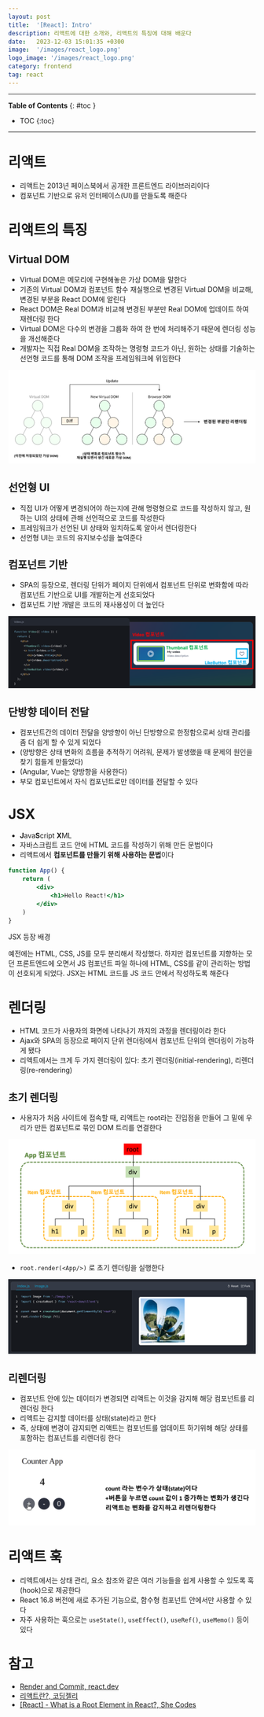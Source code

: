 ```yaml
---
layout: post
title:  '[React]: Intro'
description: 리액트에 대한 소개와, 리액트의 특징에 대해 배운다
date:   2023-12-03 15:01:35 +0300
image:  '/images/react_logo.png'
logo_image: '/images/react_logo.png'
category: frontend
tag: react
---
```


---
**Table of Contents**
{: #toc }
*  TOC
{:toc}

---

# 리액트

- 리액트는 2013년 페이스북에서 공개한 프론트엔드 라이브러리이다
- 컴포넌트 기반으로 유저 인터페이스(UI)를 만들도록 해준다

# 리액트의 특징

## Virtual DOM

- Virtual DOM은 메모리에 구현해놓은 가상 DOM을 말한다
- 기존의 Virtual DOM과 컴포넌트 함수 재실행으로 변경된 Virtual DOM을 비교해, 변경된 부분을 React DOM에 알린다
- React DOM은 Real DOM과 비교해 변경된 부분만 Real DOM에 업데이트 하여 재렌더링 한다
- Virtual DOM은 다수의 변경을 그룹화 하여 한 번에 처리해주기 때문에 렌더링 성능을 개선해준다
- 개발자는 직접 Real DOM을 조작하는 명령형 코드가 아닌, 원하는 상태를 기술하는 선언형 코드를 통해 DOM 조작을 프레임워크에 위임한다

![](/images/react_frontend_2.png)

## 선언형 UI

- 직접 UI가 어떻게 변경되어야 하는지에 관해 명령형으로 코드를 작성하지 않고, 원하는 UI의 상태에 관해 선언적으로 코드를 작성한다
- 프레임워크가 선언된 UI 상태와 일치하도록 알아서 렌더링한다
- 선언형 UI는 코드의 유지보수성을 높여준다

## 컴포넌트 기반

- SPA의 등장으로, 렌더링 단위가 페이지 단위에서 컴포넌트 단위로 변화함에 따라 컴포넌트 기반으로 UI를 개발하는게 선호되었다
- 컴포넌트 기반 개발은 코드의 재사용성이 더 높인다

![](/images/react_frontend_3.png)


## 단방향 데이터 전달

- 컴포넌트간의 데이터 전달을 양방향이 아닌 단방향으로 한정함으로써 상태 관리를 좀 더 쉽게 할 수 있게 되었다
- (양방향은 상태 변화의 흐름을 추적하기 어려워, 문제가 발생했을 때 문제의 원인을 찾기 힘들게 만들었다)
- (Angular, Vue는 양방향을 사용한다)
- 부모 컴포넌트에서 자식 컴포넌트로만 데이터를 전달할 수 있다


# JSX

- **J**ava**S**cript **X**ML 
- 자바스크립트 코드 안에 HTML 코드를 작성하기 위해 만든 문법이다
- 리액트에서 **컴포넌트를 만들기 위해 사용하는 문법**이다


```jsx
function App() {
    return (
        <div>
            <h1>Hello React!</h1>
        </div>
    )
}
```

<div class="fan-para">
    <div class="fan-bar">
      <i class="fa-solid fa-fan"></i>
      JSX 등장 배경
    </div>
    <div class="fan-content">
      <p>예전에는 HTML, CSS, JS를 모두 분리해서 작성했다. 하지만 컴포넌트를 지향하는 모던 프론트엔드에 오면서 JS 컴포넌트 파일 하나에 HTML, CSS를 같이 관리하는 방법이 선호되게 되었다. JSX는 HTML 코드를 JS 코드 안에서 작성하도록 해준다</p>
    </div>
</div>


# 렌더링

- HTML 코드가 사용자의 화면에 나타나기 까지의 과정을 렌더링이라 한다
- Ajax와 SPA의 등장으로 페이지 단위 렌더링에서 컴포넌트 단위의 렌더링이 가능하게 됐다
- 리액트에서는 크게 두 가지 렌더링이 있다: 초기 렌더링(initial-rendering), 리렌더링(re-rendering)

## 초기 렌더링

- 사용자가 처음 사이트에 접속할 때, 리액트는 root라는 진입점을 만들어 그 밑에 우리가 만든 컴포넌트로 묶인 DOM 트리를 연결한다

![](/images/react_intro_3.png)

- `root.render(<App/>)` 로 초기 렌더링을 실행한다

![](/images/react_intro_2.png)

## 리렌더링

- 컴포넌트 안에 있는 데이터가 변경되면 리액트는 이것을 감지해 해당 컴포넌트를 리렌더링 한다
- 리액트는 감지할 데이터를 상태(state)라고 한다
- 즉, 상태에 변경이 감지되면 리액트는 컴포넌트를 업데이트 하기위해 해당 상태를 포함하는 컴포넌트를 리렌더링 한다

![](/images/react_intro_4.png)

# 리액트 훅

- 리액트에서는 상태 관리, 요소 참조와 같은 여러 기능들을 쉽게 사용할 수 있도록 훅(hook)으로 제공한다
- React 16.8 버전에 새로 추가된 기능으로, 함수형 컴포넌트 안에서만 사용할 수 있다
- 자주 사용하는 훅으로는 `useState()`, `useEffect()`, `useRef()`, `useMemo()` 등이 있다


# 참고

- [Render and Commit, react.dev](https://react.dev/learn/render-and-commit)
- [리액트란?, 코딩젤리](https://life-with-coding.tistory.com/505)
- [[React] - What is a Root Element in React?, She Codes](https://www.shecodes.io/athena/10150-what-is-a-root-element-in-react)
